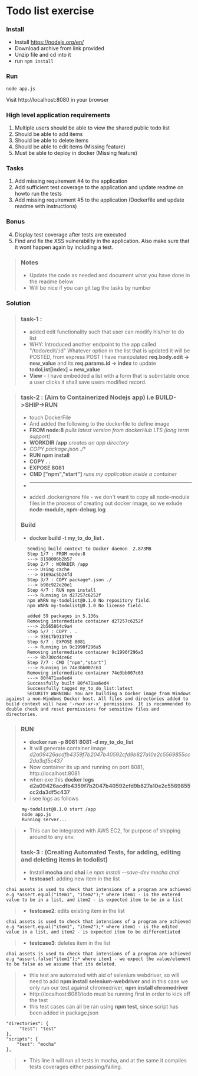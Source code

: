 # Todo list exercise

### Install

- Install https://nodejs.org/en/
- Download archive from link provided
- Unzip file and cd into it
- run `npm install`

### Run
`node app.js`

Visit http://localhost:8080 in your browser

### High level application requirements
1. Multiple users should be able to view the shared public todo list
2. Should be able to add items
3. Should be able to delete items
4. Should be able to edit items (Missing feature)
5. Must be able to deploy in docker (Missing feature)

### Tasks
1. Add missing requirement #4 to the application
2. Add sufficient test coverage to the application and update readme on howto run the tests
3. Add missing requirement #5 to the application (Dockerfile and update readme with instructions)

### Bonus
4. Display test coverage after tests are executed
5. Find and fix the XSS vulnerability in the application. Also make sure that it wont happen again by including a test.

> ### Notes
> - Update the code as needed and document what you have done in the readme below
> - Will be nice if you can git tag the tasks by number

### Solution
> ### task-1 : 
> - added edit functionality such that user can modify his/her to do list 
> - WHY: Introduced another endpoint to the app called "/todo/edit/:id"
               Whatever option in the list that is updated it will be POSTED, from express POST I have manipulated **req.body.edit -> new_value** and its **req.params.id -> index** to update
               **todoList[index] = new_value**
> - **View** - I have embedded a list with a form that is submitable once a user clicks it shall save users modified record. 

> ### task-2 : (Aim to Containerized Nodejs app) i.e **BUILD->SHIP->RUN**
> - touch DockerFile
> - And added the following to the dockerfile to define image
> - **FROM node:8** *pulls latest version from dockerHub LTS (long term support)*
> - **WORKDIR /app** *creates an app directory*
> - **COPY package*.json ./**
> - **RUN npm install**
> - **COPY . .**
> - **EXPOSE 8081**
> - **CMD ["npm","start"]** *runs my application inside a container*
> - ****
> - added .dockerignore file - we don't want to copy all node-module files in the process of creating out docker image, so we exlude **node-module, npm-debug.log**
> ### Build
> - **docker build -t my_to_do_list .**

            Sending build context to Docker daemon  2.873MB
            Step 1/7 : FROM node:8
            ---> 8198006b2b57
            Step 2/7 : WORKDIR /app
            ---> Using cache
            ---> 0169ac5b24fd
            Step 3/7 : COPY package*.json ./
            ---> b90c922e20e1
            Step 4/7 : RUN npm install
            ---> Running in d27257c6252f
            npm WARN my-todolist@0.1.0 No repository field.
            npm WARN my-todolist@0.1.0 No license field.

            added 59 packages in 5.136s
            Removing intermediate container d27257c6252f
            ---> 2b565864c9a4
            Step 5/7 : COPY . .
            ---> 93617b9137e9
            Step 6/7 : EXPOSE 8081
            ---> Running in 9c1990f296a5
            Removing intermediate container 9c1990f296a5
            ---> 9b730cd4ce6c
            Step 7/7 : CMD ["npm","start"]
            ---> Running in 74e3bb007c63
            Removing intermediate container 74e3bb007c63
            ---> 80f471aa6ed4
            Successfully built 80f471aa6ed4
            Successfully tagged my_to_do_list:latest
            SECURITY WARNING: You are building a Docker image from Windows against a non-Windows Docker host. All files and directories added to build context will have '-rwxr-xr-x' permissions. It is recommended to double check and reset permissions for sensitive files and directories.

> ### RUN
> - **docker run -p 8081:8081 -d my_to_do_list**
> - It will generate container image *d2a09426acdfb4359f7b2047b40592cfd9b827a10e2c5569855cc2da3df5c437*
> - Now container its up and running on port 8081, http://localhost:8081
> - when exe this **docker logs d2a09426acdfb4359f7b2047b40592cfd9b827a10e2c5569855cc2da3df5c437**
> - i see logs as follows
         
          my-todolist@0.1.0 start /app
          node app.js
          Running server...


> - This can be integrated with AWS EC2, for purpose of shipping around to any env.
> ### task-3 : (Creating Automated Tests, for adding, editing and deleting items in todolist)
> - Install **mocha** and **chai** i.e *npm install --save-dev mocha chai*
> - **testcase1**: adding new item in the list

    chai assets is used to check that intensions of a program are achieved e.g *assert.equal("item1", "item2");* where item1 - is the entered value to be in a list, and item2 - is expected item to be in a list 

> - **testcase2**: edits existing item in the list

    chai assets is used to check that intensions of a program are achieved e.g *assert.equal("item1", "item2");* where item1 - is the edited value in a list, and item2 - is expected item to be differentiated  

> - **testcase3**: deletes item in the list

    chai assets is used to check that intensions of a program are achieved e.g *assert.false("item1");* where item1 - we expect the value/element to be false as we assume that its deleted.  

> - this test are automated with aid of selenium webdriver, so will need to add **npm install selenium-webdriver** and in this case we only         run our test against chromedriver, **npm install chromedriver**
> - http://localhost:8081/todo must be running first in order to kick off the test 
> - this test cases can all be ran using **npm test**, since script has been added in package.json 
    
    "directories": {
         "test": "test"
    },
    "scripts": {
        "test": "mocha"
    },

> - This line it will run all tests in mocha, and at the same it compiles tests coverages either passing/failing.


